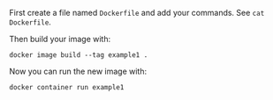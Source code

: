 First create a file named `Dockerfile` and add your commands.
See `cat Dockerfile`.

Then build your image with:

`docker image build --tag example1 .`

Now you can run the new image with:

`docker container run example1`
